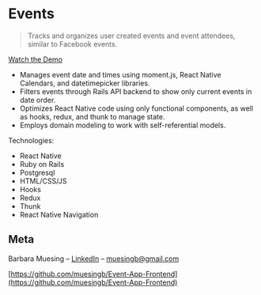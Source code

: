 # Events
> Tracks and organizes user created events and event attendees, similar to Facebook events.

[Watch the Demo](https://www.youtube.com/watch?v=AVF3dbqKgNQ&feature=youtu.be)

<ul>
  <li />Manages event date and times using moment.js, React Native Calendars, and datetimepicker libraries.<br>
  <li />Filters events through Rails API backend to show only current events in date order.<br>
  <li />Optimizes React Native code using only functional components, as well as hooks, redux, and thunk to manage state.<br>
  <li />Employs domain modeling to work with self-referential models.
</ul>

Technologies:
<ul>
  <li />React Native
  <li />Ruby on Rails
  <li />Postgresql
  <li />HTML/CSS/JS
  <li />Hooks
  <li />Redux
  <li />Thunk
  <li />React Native Navigation
</ul>

## Meta

Barbara Muesing – [LinkedIn](https://www.linkedin.com/in/barbara-muesing) – muesingb@gmail.com

[https://github.com/muesingb/Event-App-Frontend](https://github.com/muesingb/Event-App-Frontend)
